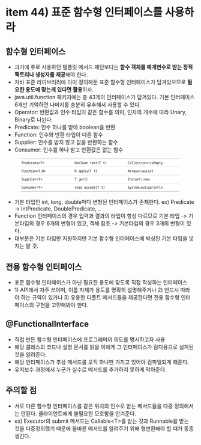 # item 44) 표준 함수형 인터페이스를 사용하라

## 함수형 인터페이스

* 과거에 주로 사용하던 템플릿 메서드 패턴보다는 **함수 객체를 매개변수로 받는 정적 팩토리나 생성자를 제공**해야 한다.
* 자바 표준 라이브러리에 이미 정의해둔 표준 함수형 인터페이스가 담겨있으므로 **필요한 용도에 맞는게 있다면 활용**하자.
* java.util.function 패키지에는 총 43개의 인터페이스가 담겨있다. 기본 인터페이스 6개만 기억하면 나머지를 충분히 유추해서 사용할 수 있다.
* Operator: 반환값과 인수 타입이 같은 함수를 의미, 인자의 개수에 따라 Unary, Binary로 나뉜다.
* Predicate: 인수 하나를 받아 boolean을 반환
* Function: 인수와 반환 타입이 다른 함수
* Supplier: 인수를 받지 않고 값을 반환하는 함수
* Consumer: 인수를 하나 받고 반환값은 없는 함수

<figure><img src="../../../.gitbook/assets/image (2) (1) (1) (1) (1) (1) (1) (1) (1) (1) (1) (1) (1).png" alt=""><figcaption></figcaption></figure>

* 기본 타입인 int, long, double마다 변형된 인터페이스가 존재한다. ex) Predicate -> IntPredicate, DoublePredicate, ..
* Function 인터페이스의 경우 입력과 결과의 타입이 항상 다르므로 기본 타입 -> 기본타입의 경우 6개의 변형이 있고, 객체 참조 -> 기본타입의 경우 3개의 변형이 있다.
* 대부분은 기본 타입만 지원하지만 기본 함수형 인터페이스에 박싱된 기본 타입을 넣지는 말 것.

## 전용 함수형 인터페이스

* 표준 함수형 인터페이스가 아닌 필요한 용도에 맞도록 직접 작성하는 인터페이스
* 1\) API에서 자주 쓰이며, 이름 자체가 용도를 명확히 설명해주거나 2) 반드시 따라야 하는 규약이 있거나 3) 유용한 디폴트 메서드들을 제공한다면 전용 함수형 인터페이스의 구현을 고민해봐야 한다.

## @FunctionalInterface

* 직접 만든 함수형 인터페이스에 프로그래머의 의도를 명시하고자 사용
* 해당 클래스의 코드나 설명 문서를 읽을 이에게 그 인터페이스가 람다용으로 설계된 것을 알려준다.
* 해당 인터페이스가 추상 메서드를 오직 하나만 가지고 있어야 컴파일되게 해준다.
* 유지보수 과정에서 누군가 실수로 메서드를 추가하지 못하게 막아준다.

## 주의할 점

* 서로 다른 함수형 인터페이스를 같은 위치의 인수로 받는 메서드들을 다중 정의해서는 안된다. 클라이언트에게 불필요한 모호함을 안겨준다.
* ex) Executor의 submit 메서드는 Callable\<T>를 받는 것과 Runnable을 받는 것을 다중정의했기 때문에 올바른 메서드를 알려주기 위해 형변환해야 할 때가 종종 생긴다.
